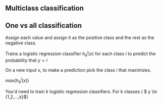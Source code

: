 ## Multiclass classification

## One vs all classification

Assign each value and assign it as the positive class and the rest as the negative class.

Trains a logistic regression classifier $h_{\theta}^i(x)$ for each class $i$ to predict the probability that $y = i$

On a new input x, to make a prediction pick the class i that maximizes.

$max(h_{\theta}^i(x))$

You'd need to train k logistic regression classifiers. For k classes ( $ y \in \{1,2,...,k\}$)